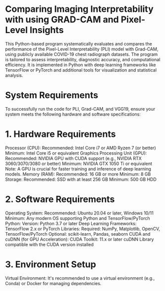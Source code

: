 # Comparing Imaging Interpretability with using GRAD-CAM and Pixel-Level Insights
This Python-based program systematically evaluates and compares the performance of the Pixel-Level Interpretability (PLI) model with Grad-CAM, using publicly available COVID-19 chest radiograph datasets. The program is tailored to assess interpretability, diagnostic accuracy, and computational efficiency. It is implemented in Python with deep learning frameworks like TensorFlow or PyTorch and additional tools for visualization and statistical analysis.
# System Requirements
To successfully run the code for PLI, Grad-CAM, and VGG19, ensure your system meets the following hardware and software specifications:

# 1. Hardware Requirements
Processor (CPU):
Recommended: Intel Core i7 or AMD Ryzen 7 (or better)
Minimum: Intel Core i5 or equivalent
Graphics Processing Unit (GPU):
Recommended: NVIDIA GPU with CUDA support (e.g., NVIDIA RTX 3060/3070/3080 or better)
Minimum: NVIDIA GTX 1050 Ti or equivalent
Note: A GPU is crucial for faster training and inference of deep learning models.
Memory (RAM):
Recommended: 16 GB or more
Minimum: 8 GB
Storage:
Recommended: SSD with at least 256 GB
Minimum: 500 GB HDD
# 2. Software Requirements
Operating System:
Recommended: Ubuntu 20.04 or later, Windows 10/11
Minimum: Any modern OS supporting Python and TensorFlow/PyTorch
Python:
Version: Python 3.7 or later
Deep Learning Frameworks:
TensorFlow 2.x or PyTorch
Libraries:
Required: NumPy, Matplotlib, OpenCV, TensorFlow/PyTorch
Optional: scikit-learn, Pandas, seaborn
CUDA and cuDNN (for GPU Acceleration):
CUDA Toolkit: 11.x or later
cuDNN Library compatible with the CUDA version installed
# 3. Environment Setup
Virtual Environment:
It's recommended to use a virtual environment (e.g., Conda) or Docker for managing dependencies.
